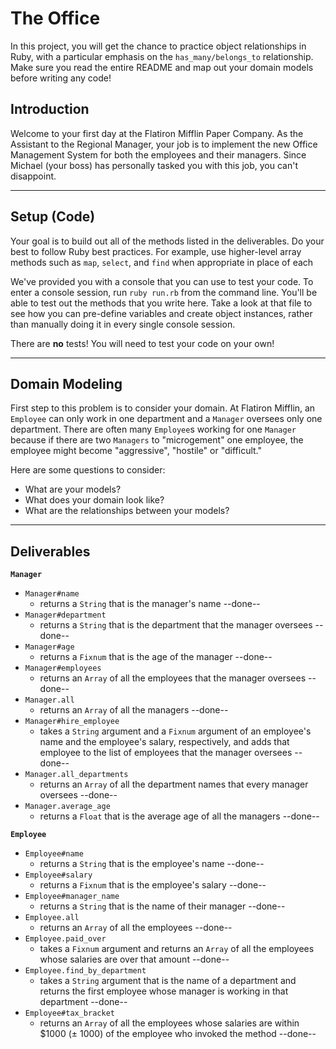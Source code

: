 # The Office

In this project, you will get the chance to practice object relationships in Ruby, with a particular emphasis on the `has_many/belongs_to` relationship. Make sure you read the entire README and map out your domain models before writing any code!

## Introduction
Welcome to your first day at the Flatiron Mifflin Paper Company. As the Assistant to the Regional Manager, your job is to implement the new Office Management System for both the employees and their managers. Since Michael (your boss) has personally tasked you with this job, you can't disappoint.

---
## Setup (Code)
Your goal is to build out all of the methods listed in the deliverables. Do your best to follow Ruby best practices. For example, use higher-level array methods such as `map`, `select`, and `find` when appropriate in place of each

We've provided you with a console that you can use to test your code. To enter a console session, run `ruby run.rb` from the command line. You'll be able to test out the methods that you write here. Take a look at that file to see how you can pre-define variables and create object instances, rather than manually doing it in every single console session.

There are **no** tests! You will need to test your code on your own!

---
## Domain Modeling
First step to this problem is to consider your domain. At Flatiron Mifflin, an `Employee` can only work in one department and a `Manager` oversees only one department. There are often many `Employee`s working for one `Manager` because if there are two `Managers` to "microgement" one employee, the employee might become "aggressive", "hostile" or "difficult."

Here are some questions to consider:
- What are your models?
- What does your domain look like?
- What are the relationships between your models?

---
## Deliverables

**`Manager`**
  * `Manager#name`
    * returns a `String` that is the manager's name --done--
  * `Manager#department`
    * returns a `String` that is the department that the manager oversees --done--
  * `Manager#age`
    * returns a `Fixnum` that is the age of the manager --done--
  * `Manager#employees`
    * returns an `Array` of all the employees that the manager oversees --done--
  * `Manager.all`
    * returns an `Array` of all the managers --done--
  * `Manager#hire_employee`
    * takes a `String` argument and a `Fixnum` argument of an employee's name and the employee's salary, respectively, and adds that employee to the list of employees that the manager oversees  --done--
  * `Manager.all_departments`
    * returns an `Array` of all the department names that every manager oversees  --done--
  * `Manager.average_age`
    * returns a `Float` that is the average age of all the managers --done--

**`Employee`**
  * `Employee#name`
    * returns a `String` that is the employee's name --done--
  * `Employee#salary`
    * returns a `Fixnum` that is the employee's salary --done--
  * `Employee#manager_name`
    * returns a `String` that is the name of their manager --done--
  * `Employee.all`
    * returns an `Array` of all the employees --done--
  * `Employee.paid_over`
    * takes a `Fixnum` argument and returns an `Array` of all the employees whose salaries are over that amount --done--
  * `Employee.find_by_department`
    * takes a `String` argument that is the name of a department and returns the first employee whose manager is working in that department  --done--
  * `Employee#tax_bracket`
    * returns an `Array` of all the employees whose salaries are within $1000 (± 1000) of the employee who invoked the method  --done--
